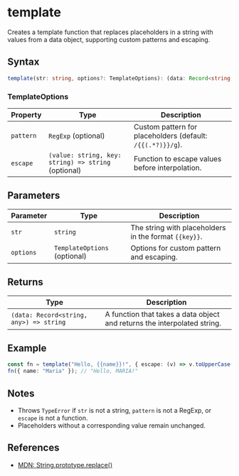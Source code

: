 # template

Creates a template function that replaces placeholders in a string with values from a data object, supporting custom patterns and escaping.

## Syntax
```typescript
template(str: string, options?: TemplateOptions): (data: Record<string, any>) => string
```

### TemplateOptions
| Property  | Type                                   | Description                                                                 |
|-----------|----------------------------------------|-----------------------------------------------------------------------------|
| `pattern` | `RegExp` (optional)                    | Custom pattern for placeholders (default: `/{{(.*?)}}/g`).                  |
| `escape`  | `(value: string, key: string) => string` (optional) | Function to escape values before interpolation.                             |

## Parameters
| Parameter | Type                  | Description                                 |
|-----------|-----------------------|---------------------------------------------|
| `str`     | `string`              | The string with placeholders in the format `{{key}}`. |
| `options` | `TemplateOptions` (optional) | Options for custom pattern and escaping.    |

## Returns
| Type      | Description                                 |
|-----------|---------------------------------------------|
| `(data: Record<string, any>) => string` | A function that takes a data object and returns the interpolated string. |

## Example
```typescript
const fn = template("Hello, {{name}}!", { escape: (v) => v.toUpperCase() });
fn({ name: "Maria" }); // "Hello, MARIA!"
```

## Notes
- Throws `TypeError` if `str` is not a string, `pattern` is not a RegExp, or `escape` is not a function.
- Placeholders without a corresponding value remain unchanged.

## References
- [MDN: String.prototype.replace()](https://developer.mozilla.org/en-US/docs/Web/JavaScript/Reference/Global_Objects/String/replace)